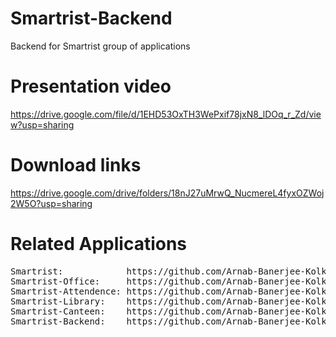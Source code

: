 # Smartrist-Backend
Backend for Smartrist group of applications

# Presentation video
https://drive.google.com/file/d/1EHD53OxTH3WePxif78jxN8_lDOq_r_Zd/view?usp=sharing

# Download links
https://drive.google.com/drive/folders/18nJ27uMrwQ_NucmereL4fyxOZWoj2W5O?usp=sharing


# Related Applications
<pre>
Smartrist:            https://github.com/Arnab-Banerjee-Kolkata/Smartrist
Smartrist-Office:     https://github.com/Arnab-Banerjee-Kolkata/Smartrist-Office
Smartrist-Attendence: https://github.com/Arnab-Banerjee-Kolkata/Smartrist-Attendence
Smartrist-Library:    https://github.com/Arnab-Banerjee-Kolkata/Smartrist-Library
Smartrist-Canteen:    https://github.com/Arnab-Banerjee-Kolkata/Smartrist-Canteen
Smartrist-Backend:    https://github.com/Arnab-Banerjee-Kolkata/Smartrist-Backend
</pre>
